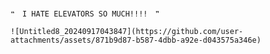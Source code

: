                                                                                        ❝　I HATE ELEVATORS SO MUCH!!!!　❞
                                                                                         ![Untitled8_20240917043847](https://github.com/user-attachments/assets/871b9d87-b587-4dbb-a92e-d043575a346e)


